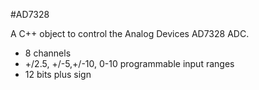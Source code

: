 #AD7328

A C++ object to control the Analog Devices AD7328 ADC.

* 8 channels
* +/2.5, +/-5,+/-10, 0-10 programmable input ranges
* 12 bits plus sign
